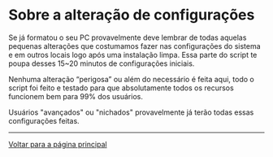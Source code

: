 # Sobre a alteração de configurações

Se já formatou o seu PC provavelmente deve lembrar de todas aquelas pequenas alterações que costumamos fazer nas configurações do sistema e em outros locais logo após uma instalação limpa.
Essa parte do script te poupa desses 15~20 minutos de configurações iniciais.

Nenhuma alteração “perigosa” ou além do necessário é feita aqui, todo o script foi feito e testado para que absolutamente todos os recursos funcionem bem para 99% dos usuários.

Usuários "avançados" ou "nichados" provavelmente já terão todas essas configurações feitas.

---

[Voltar para a página principal](https://github.com/rubem-psd/W11bALF)
